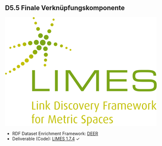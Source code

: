 ## D5.5 Finale Verknüpfungskomponente

![](../Medien/AP5.1-Limes.png)

- RDF Dataset Enrichment Framework: [DEER](https://github.com/dice-group/deer)
- Deliverable (Code): [LIMES 1.7.4](https://github.com/dice-group/LIMES/releases/tag/1.7.4) ✓


